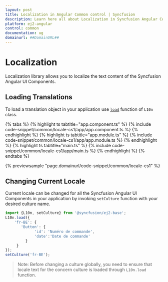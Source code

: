```yaml
---
layout: post
title: Localization in Angular Common control | Syncfusion
description: Learn here all about Localization in Syncfusion Angular Common control of Syncfusion Essential JS 2 and more.
platform: ej2-angular
control: common
documentation: ug
domainurl: ##DomainURL##
---
```


# Localization

Localization library allows you to localize the text content of the Syncfusion Angular UI Components.

## Loading Translations

To load a translation object in your application use [`load`](https://ej2.syncfusion.com/documentation/api/base/l10n#load) function of `L10n` class.

{% tabs %}
{% highlight ts tabtitle="app.component.ts" %}
{% include code-snippet/common/locale-cs1/app/app.component.ts %}
{% endhighlight %}
{% highlight ts tabtitle="app.module.ts" %}
{% include code-snippet/common/locale-cs1/app/app.module.ts %}
{% endhighlight %}
{% highlight ts tabtitle="main.ts" %}
{% include code-snippet/common/locale-cs1/app/main.ts %}
{% endhighlight %}
{% endtabs %}
  
{% previewsample "page.domainurl/code-snippet/common/locale-cs1" %}

## Changing Current Locale

Current locale can be changed for all the Syncfusion Angular UI Components in your application by invoking `setCulture` function with your desired culture name.

```typescript
import {L10n, setCulture} from '@syncfusion/ej2-base';
L10n.load({
    'fr-BE': {
       'Button': {
             'id': 'Numéro de commande',
             'date':'Date de commande'
         }
     }
});
setCulture('fr-BE');
```

>Note: Before changing a culture globally, you need to ensure that locale text for the concern culture is loaded through `L10n.load` function.
